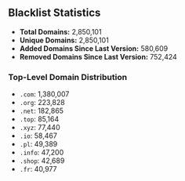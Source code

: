 ## Blacklist Statistics

- **Total Domains:** 2,850,101
- **Unique Domains:** 2,850,101
- **Added Domains Since Last Version:** 580,609
- **Removed Domains Since Last Version:** 752,424

### Top-Level Domain Distribution

-  `.com`: 1,380,007
-  `.org`: 223,828
-  `.net`: 182,865
-  `.top`: 85,164
-  `.xyz`: 77,440
-  `.io`: 58,467
-  `.pl`: 49,389
-  `.info`: 47,200
-  `.shop`: 42,689
-  `.fr`: 40,977
